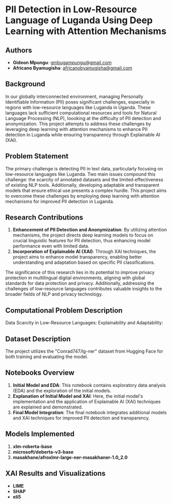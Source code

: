 # PII Detection in Low-Resource Language of Luganda Using Deep Learning with Attention Mechanisms

## Authors
- **Gideon Mpungu**: [gmbugampungu@gmail.com](mailto:gmbugampungu@gmail.com)
- **Africano Byamugisha**: [africanobyamugisha@gmail.com](mailto:africanobyamugisha@gmail.com)

## Background
In our globally interconnected environment, managing Personally Identifiable Information (PII) poses significant challenges, especially in regions with low-resource languages like Luganda in Uganda. These languages lack sufficient computational resources and tools for Natural Language Processing (NLP), loooking at the difficulty of PII detection and anonymization. This project attempts to address these challenges by leveraging deep learning with attention mechanisms to enhance PII detection in Luganda while ensuring transparency through Explainable AI (XAI).

## Problem Statement
The primary challenge is detecting PII in text data, particularly focusing on low-resource languages like Luganda. Two main issues compound this challenge: the scarcity of annotated datasets and the limited effectiveness of existing NLP tools. Additionally, developing adaptable and transparent models that ensure ethical use presents a complex hurdle. This project aims to overcome these challenges by employing deep learning with attention mechanisms for improved PII detection in Luganda.

## Research Contributions
1. **Enhancement of PII Detection and Anonymization**: By utilizing attention mechanisms, the project directs deep learning models to focus on crucial linguistic features for PII detection, thus enhancing model performance even with limited data.
2. **Incorporation of Explainable AI (XAI)**: Through XAI techniques, the project aims to enhance model transparency, enabling better understanding and adaptation based on specific PII classifications.

The significance of this research lies in its potential to improve privacy protection in multilingual digital environments, aligning with global standards for data protection and privacy. Additionally, addressing the challenges of low-resource languages contributes valuable insights to the broader fields of NLP and privacy technology.

## Computational Problem Description
Data Scarcity in Low-Resource Languages:
Explainability and Adaptability:

## Dataset Description
The project utilizes the "Conrad747/lg-ner" dataset from Hugging Face for both training and evaluating the model.

## Notebooks Overview
1. **Initial Model and EDA**: This notebook contains exploratory data analysis (EDA) and the exploration of the initial models.
2. **Explanation of Initial Model and XAI**: Here, the initial model's implementation and the application of Explainable AI (XAI) techniques are explained and demonstrated.
3. **Final Model Integration**: The final notebook integrates additional models and XAI techniques for improved PII detection and transparency.

## Models Implemented
1. **xlm-roberta-base**
2. **microsoft/deberta-v3-base**
3. **masakhane/afroxlmr-large-ner-masakhaner-1.0_2.0**

## XAI Results and Visualizations
- **LIME**
- **SHAP**
- **eli5**